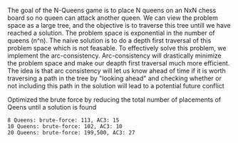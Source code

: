 The goal of the N-Queens game is to place N queens on an NxN chess board so no queen can attack another queen. We can view the problem space as a large tree, and the objective is to traverse this tree untill we have reached a solution. The problem space is exponential in the number of queens (n^n). The naive solution is to do a depth first traversal of this problem space which is not feasable. To effectively solve this problem, we implement the arc-consistency. Arc-consistency will drastically minimize the problem space and make our deapth first traversal much more efficient. The idea is that arc consistency will let us know ahead of time if it is worth traversing a path in the tree by "looking ahead" and checking whether or not including this path in the solution will lead to a potential future conflict

Optimized the brute force by reducing the total number of placements of Qeens until a solution is found

    8 Queens: brute-force: 113, AC3: 15
    10 Queens: brute-force: 102, AC3: 10
    20 Queens: brute-force: 199,500, AC3: 27

